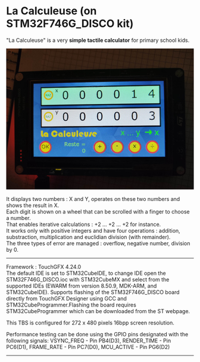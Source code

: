 # La Calculeuse (on STM32F746G_DISCO kit)

"La Calculeuse" is a very **simple tactile calculator** for primary school kids.

![alt text](./calculeuse.jpg)

  
It displays two numbers : X and Y, operates on these two numbers and shows the result in X.  
Each digit is shown on a wheel that can be scrolled with a finger to choose a number.  
That enables iterative calculations : +2 ... +2 ... +2 for instance.  
It works only with positive integers and have four operations : addition, substraction, multiplication and euclidian division (with remainder).  
The three types of error are managed : overflow, negative number, division by 0.  


-------------------------------------------------------


Framework : TouchGFX 4.24.0  
The default IDE is set to STM32CubeIDE, to change IDE open the STM32F746G_DISCO.ioc with STM32CubeMX and select from the supported IDEs (EWARM from version 8.50.9, MDK-ARM, and STM32CubeIDE). Supports flashing of the STM32F746G_DISCO board directly from TouchGFX Designer using GCC and STM32CubeProgrammer.Flashing the board requires STM32CubeProgrammer which can be downloaded from the ST webpage. 

This TBS is configured for 272 x 480 pixels 16bpp screen resolution.  

Performance testing can be done using the GPIO pins designated with the following signals: VSYNC_FREQ  - Pin PB4(D3), RENDER_TIME - Pin PC6(D1), FRAME_RATE  - Pin PC7(D0), MCU_ACTIVE  - Pin PG6(D2)
 
---------------